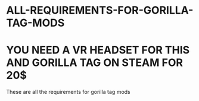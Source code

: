 # ALL-REQUIREMENTS-FOR-GORILLA-TAG-MODS
# YOU NEED A VR HEADSET FOR THIS AND GORILLA TAG ON STEAM FOR 20$

These are all the requirements for gorilla tag mods
